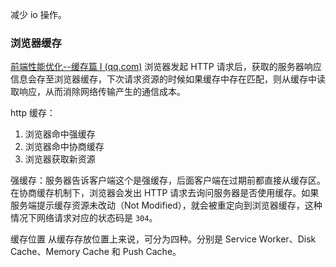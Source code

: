减少 io 操作。


### 浏览器缓存
[前端性能优化--缓存篇 I (qq.com)](https://mp.weixin.qq.com/s?__biz=MzAwNTk4NjAyMg==&mid=2247485866&idx=1&sn=bee11acc102c2c1fb1ab44136724f97b&chksm=9b150a23ac628335e38d8f98bfece31e5d5fe8cf5c242450c7e1edffcbf0176f236b999ed25f&scene=178&cur_album_id=2619634613988163584#rd)
浏览器发起 HTTP 请求后，获取的服务器响应信息会存至浏览器缓存，下次请求资源的时候如果缓存中存在匹配，则从缓存中读取响应，从而消除网络传输产生的通信成本。

http 缓存：
1. 浏览器命中强缓存
2. 浏览器命中协商缓存
3. 浏览器获取新资源

强缓存：服务器告诉客户端这个是强缓存，后面客户端在过期前都直接从缓存区。
在协商缓存机制下，浏览器会发出 HTTP 请求去询问服务器是否使用缓存。如果服务端提示缓存资源未改动（Not Modified），就会被重定向到浏览器缓存，这种情况下网络请求对应的状态码是 `304`。

缓存位置
从缓存存放位置上来说，可分为四种。分别是 Service Worker、Disk Cache、Memory Cache 和 Push Cache。
